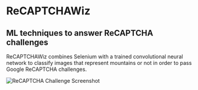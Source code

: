 # ReCAPTCHAWiz
## ML techniques to answer ReCAPTCHA challenges

ReCAPTCHAWiz combines Selenium with a trained convolutional neural network to classify images that represent mountains or not in order to pass Google ReCAPTCHA challenges. 

![ReCAPTCHA Challenge Screenshot](https://github.com/alporter08/ReCAPTCHAWiz/blob/master/recaptchapics/original/payload.jpg)
